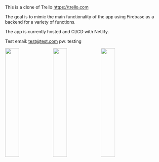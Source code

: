 This is a clone of Trello https://trello.com

The goal is to mimic the main functionality of the app using Firebase as a backend for a variety of functions.

The app is currently hosted and CI/CD with Netlify.

Test email: test@test.com pw: testing

<p float="left">
  <img src="https://firebasestorage.googleapis.com/v0/b/trello-clone-5f7bd.appspot.com/o/images%2Fmain-min.png?alt=media&token=b1d05ba0-213f-4fda-a643-175e18dd2576" width="30%"/>
  <img src="https://firebasestorage.googleapis.com/v0/b/trello-clone-5f7bd.appspot.com/o/images%2Fuser-boards-min.png?alt=media&token=1eb805d7-5050-4e85-b3c3-4fefce8961ff" width="30%"/>
  <img src="https://firebasestorage.googleapis.com/v0/b/trello-clone-5f7bd.appspot.com/o/images%2Fchecklist-min.png?alt=media&token=f5f0e065-31ac-4fe4-9e84-f748644ba237" width="30%"/>
</p>
